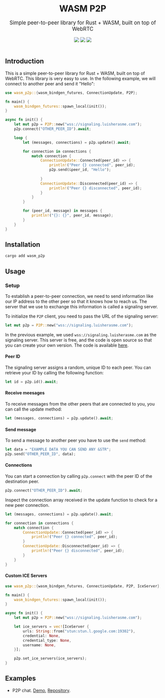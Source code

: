 <div align="center">
    <h1>WASM P2P</h1>
    <big>Simple peer-to-peer library for Rust + WASM, built on top of WebRTC</big>
    <div>
    <br/>
        <a href="https://github.com/luis-herasme/wasm_p2p/pulse"><img src="https://img.shields.io/github/last-commit/luis-herasme/wasm_p2p.svg"/></a>
        <a href="https://github.com/luis-herasme/wasm_p2p/pulls"><img src="https://img.shields.io/github/issues-pr/luis-herasme/wasm_p2p.svg"/></a>
        <a href="https://github.com/luis-herasme/wasm_p2p/issues"><img src="https://img.shields.io/github/issues-closed/luis-herasme/wasm_p2p.svg"/></a>
    </div>
</div>
<br/>
</div>

## Introduction
This is a simple peer-to-peer library for Rust + WASM, built on top of WebRTC. This library is very easy to use. In the following example, we will connect to another peer and send it "Hello":
```Rust
use wasm_p2p::{wasm_bindgen_futures, ConnectionUpdate, P2P};

fn main() {
    wasm_bindgen_futures::spawn_local(init());
}

async fn init() {
    let mut p2p = P2P::new("wss://signaling.luisherasme.com");
    p2p.connect("OTHER_PEER_ID").await;

    loop {
        let (messages, connections) = p2p.update().await;

        for connection in connections {
            match connection {
                ConnectionUpdate::Connected(peer_id) => {
                    println!("Peer {} connected", peer_id);
                    p2p.send(&peer_id, "Hello");
                    
                }
                ConnectionUpdate::Disconnected(peer_id) => {
                    println!("Peer {} disconnected", peer_id);
                }
            }
        }

        for (peer_id, message) in messages {
            println!("{}: {}", peer_id, message);
        }
    }
}
```
## Installation

```bash
cargo add wasm_p2p
```

## Usage

### Setup
To establish a peer-to-peer connection, we need to send information like our IP address to the other peer so that it knows how to reach us. The server that we use to exchange this information is called a signaling server.

To initialize the `P2P` client, you need to pass the URL of the signaling server:
```Rust
let mut p2p = P2P::new("wss://signaling.luisherasme.com");
```

In the previous example, we used `wss://signaling.luisherasme.com` as the signaling server. This server is free, and the code is open source so that you can create your own version. The code is available [here](https://github.com/luis-herasme/signaling-server.rs).

#### Peer ID
The signaling server assigns a random, unique ID to each peer. You can retrieve your ID by calling the following function:
```Rust
let id = p2p.id().await;
```
#### Receive meesages
To receive messages from the other peers that are connected to you, you can call the update method:
```Rust
let (messages, connections) = p2p.update().await;
```

#### Send message
To send a message to another peer you have to use the `send` method:
```Rust
let data = "EXAMPLE DATA YOU CAN SEND ANY &STR";
p2p.send("OTHER_PEER_ID", data);
```

#### Connections
You can start a connection by calling `p2p.connect` with the peer ID of the destination peer.
```Rust
p2p.connect("OTHER_PEER_ID").await;
```
Inspect the connection array received in the update function to check for a new peer connection.
```Rust
let (messages, connections) = p2p.update().await;

for connection in connections {
    match connection {
        ConnectionUpdate::Connected(peer_id) => {
            println!("Peer {} connected", peer_id);
        }
        ConnectionUpdate::Disconnected(peer_id) => {
            println!("Peer {} disconnected", peer_id);
        }
    }
}
```

#### Custom ICE Servers

```Rust
use wasm_p2p::{wasm_bindgen_futures, ConnectionUpdate, P2P, IceServer};

fn main() {
    wasm_bindgen_futures::spawn_local(init());
}

async fn init() {
    let mut p2p = P2P::new("wss://signaling.luisherasme.com");

    let ice_servers = vec![IceServer {
        urls: String::from("stun:stun.l.google.com:19302"),
        credential: None,
        credential_type: None,
        username: None,
    }];

    p2p.set_ice_servers(ice_servers);
}
```

## Examples
- P2P chat. [Demo](https://p2pexample.luisherasme.com/), [Repository](https://github.com/luis-herasme/p2p-example).
